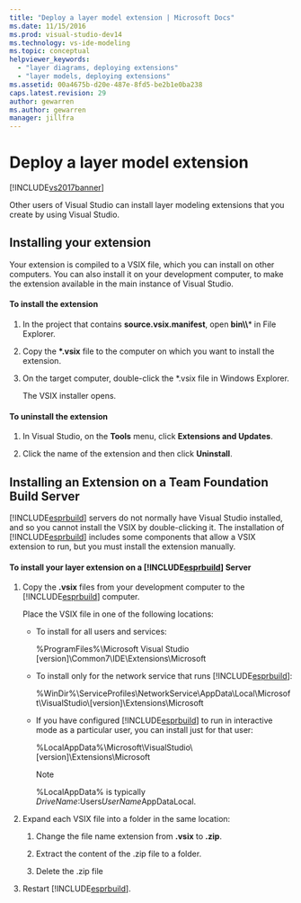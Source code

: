 ```yaml
---
title: "Deploy a layer model extension | Microsoft Docs"
ms.date: 11/15/2016
ms.prod: visual-studio-dev14
ms.technology: vs-ide-modeling
ms.topic: conceptual
helpviewer_keywords: 
  - "layer diagrams, deploying extensions"
  - "layer models, deploying extensions"
ms.assetid: 00a4675b-d20e-487e-8fd5-be2b1e0ba238
caps.latest.revision: 29
author: gewarren
ms.author: gewarren
manager: jillfra
---
```

# Deploy a layer model extension
[!INCLUDE[vs2017banner](../includes/vs2017banner.md)]

Other users of Visual Studio can install layer modeling extensions that you create by using Visual Studio.  
  
## Installing your extension  
 Your extension is compiled to a VSIX file, which you can install on other computers. You can also install it on your development computer, to make the extension available in the main instance of Visual Studio.  
  
#### To install the extension  
  
1. In the project that contains **source.vsix.manifest**, open **bin\\\\*** in File Explorer.  
  
2. Copy the **\*.vsix** file to the computer on which you want to install the extension.  
  
3. On the target computer, double-click the *.vsix file in Windows Explorer.  
  
    The VSIX installer opens.  
  
#### To uninstall the extension  
  
1. In Visual Studio, on the **Tools** menu, click **Extensions and Updates**.  
  
2. Click the name of the extension and then click **Uninstall**.  
  
## Installing an Extension on a Team Foundation Build Server  
 [!INCLUDE[esprbuild](../includes/esprbuild-md.md)] servers do not normally have Visual Studio installed, and so you cannot install the VSIX by double-clicking it. The installation of [!INCLUDE[esprbuild](../includes/esprbuild-md.md)] includes some components that allow a VSIX extension to run, but you must install the extension manually.  
  
#### To install your layer extension on a [!INCLUDE[esprbuild](../includes/esprbuild-md.md)] Server  
  
1. Copy the **.vsix** files from your development computer to the [!INCLUDE[esprbuild](../includes/esprbuild-md.md)] computer.  
  
     Place the VSIX file in one of the following locations:  
  
    - To install for all users and services:  
  
         %ProgramFiles%\Microsoft Visual Studio [version]\Common7\IDE\Extensions\Microsoft  
  
    - To install only for the network service that runs [!INCLUDE[esprbuild](../includes/esprbuild-md.md)]:  
  
         %WinDir%\ServiceProfiles\NetworkService\AppData\Local\Microsoft\VisualStudio\\[version]\Extensions\Microsoft  
  
    - If you have configured [!INCLUDE[esprbuild](../includes/esprbuild-md.md)] to run in interactive mode as a particular user, you can install just for that user:  
  
         %LocalAppData%\Microsoft\VisualStudio\\[version]\Extensions\Microsoft  
  
        > [!NOTE]
        >  %LocalAppData% is typically *DriveName*:Users*UserName*AppDataLocal.  
  
2. Expand each VSIX file into a folder in the same location:  
  
    1.  Change the file name extension from **.vsix** to **.zip**.  
  
    2.  Extract the content of the .zip file to a folder.  
  
    3.  Delete the .zip file  
  
3. Restart [!INCLUDE[esprbuild](../includes/esprbuild-md.md)].
